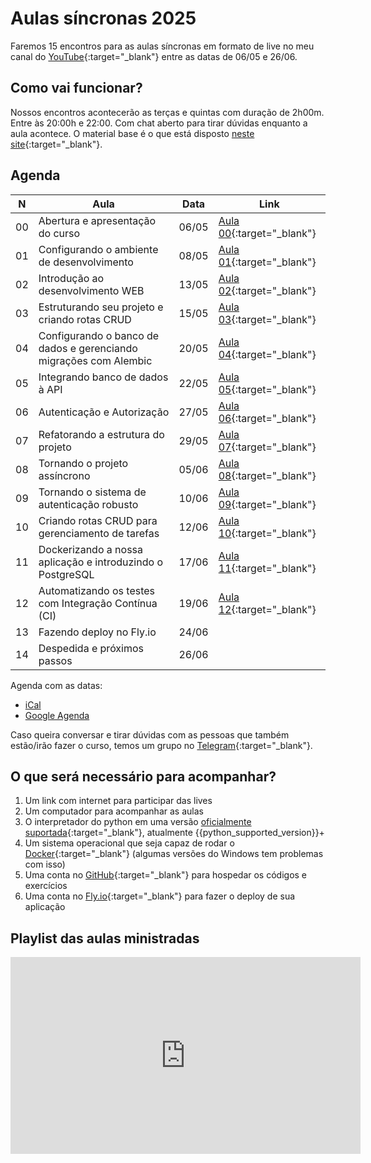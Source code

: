 # Aulas síncronas 2025

Faremos 15 encontros para as aulas síncronas em formato de live no meu canal do [YouTube](https://www.youtube.com/@dunossauro){:target="_blank"} entre as datas de 06/05 e 26/06.

## Como vai funcionar?

Nossos encontros acontecerão as terças e quintas com duração de 2h00m. Entre às 20:00h e 22:00. Com chat aberto para tirar dúvidas enquanto a aula acontece. O material base é o que está disposto [neste site](https://fastapidozero.dunossauro.com/){:target="_blank"}.

## Agenda

| N  | Aula                                                              | Data  | Link                                                      |
|----|-------------------------------------------------------------------|-------|-----------------------------------------------------------|
| 00 | Abertura e apresentação do curso                                  | 06/05 | [Aula 00](https://youtu.be/ImhYlISeWPQ){:target="_blank"} |
| 01 | Configurando o ambiente de desenvolvimento                        | 08/05 | [Aula 01](https://youtu.be/f6bkf67lXLo){:target="_blank"} |
| 02 | Introdução ao desenvolvimento WEB                                 | 13/05 | [Aula 02](https://youtu.be/JFJErxis_ZM){:target="_blank"} |
| 03 | Estruturando seu projeto e criando rotas CRUD                     | 15/05 | [Aula 03](https://youtu.be/bi6kzV21ucs){:target="_blank"} |
| 04 | Configurando o banco de dados e gerenciando migrações com Alembic | 20/05 | [Aula 04](https://youtu.be/I7IrmN7jMqE){:target="_blank"} |
| 05 | Integrando banco de dados à API                                   | 22/05 | [Aula 05](https://youtu.be/bm7_rA7NOB4){:target="_blank"} |
| 06 | Autenticação e Autorização                                        | 27/05 | [Aula 06](https://youtu.be/wGZzEoO7e9s){:target="_blank"} |
| 07 | Refatorando a estrutura do projeto                                | 29/05 | [Aula 07](https://youtu.be/6ErWbtr8Cqk){:target="_blank"} |
| 08 | Tornando o projeto assíncrono                                     | 05/06 | [Aula 08](https://youtu.be/VtUspH9n6-o){:target="_blank"} |
| 09 | Tornando o sistema de autenticação robusto                        | 10/06 | [Aula 09](https://youtu.be/eynaelPPwI4){:target="_blank"} |
| 10 | Criando rotas CRUD para gerenciamento de tarefas                  | 12/06 | [Aula 10](https://youtu.be/8cczMbmlBEY){:target="_blank"} |
| 11 | Dockerizando a nossa aplicação e introduzindo o PostgreSQL        | 17/06 | [Aula 11](https://youtu.be/faf7jhti5tg){:target="_blank"} |
| 12 | Automatizando os testes com Integração Contínua (CI)              | 19/06 | [Aula 12](https://youtu.be/n4EBcc1Mafo){:target="_blank"} |
| 13 | Fazendo deploy no Fly.io                                          | 24/06 |                                                           |
| 14 | Despedida e próximos passos                                       | 26/06 |                                                           |

Agenda com as datas:

- [iCal](https://calendar.google.com/calendar/ical/6d04fd6ec76625bcd265875fdc5e4670a001c60f53bc96b596a43394b8c78ca0%40group.calendar.google.com/public/basic.ics)
- [Google Agenda](https://calendar.google.com/calendar/u/0?cid=NmQwNGZkNmVjNzY2MjViY2QyNjU4NzVmZGM1ZTQ2NzBhMDAxYzYwZjUzYmM5NmI1OTZhNDMzOTRiOGM3OGNhMEBncm91cC5jYWxlbmRhci5nb29nbGUuY29t)


Caso queira conversar e tirar dúvidas com as pessoas que também estão/irão fazer o curso, temos um grupo no [Telegram](https://t.me/fastapicomdunossauro){:target="_blank"}.


## O que será necessário para acompanhar?

1. Um link com internet para participar das lives
2. Um computador para acompanhar as aulas
3. O interpretador do python em uma versão [oficialmente suportada](https://devguide.python.org/versions/){:target="_blank"}, atualmente {{python_supported_version}}+
3. Um sistema operacional que seja capaz de rodar o [Docker](https://www.docker.com/){:target="_blank"} (algumas versões do Windows tem problemas com isso)
4. Uma conta no [GitHub](https://github.com/){:target="_blank"} para hospedar os códigos e exercícios
5. Uma conta no [Fly.io](https://fly.io/){:target="_blank"} para fazer o deploy de sua aplicação


## Playlist das aulas ministradas

<iframe width="560" height="315" src="https://www.youtube.com/embed/videoseries?si=bbzMgz9dXoVXNdlR&amp;list=PLOQgLBuj2-3KT9ZWvPmaGFQ0KjIez0403" title="YouTube video player" frameborder="0" allow="accelerometer; autoplay; clipboard-write; encrypted-media; gyroscope; picture-in-picture; web-share" referrerpolicy="strict-origin-when-cross-origin" allowfullscreen></iframe>
